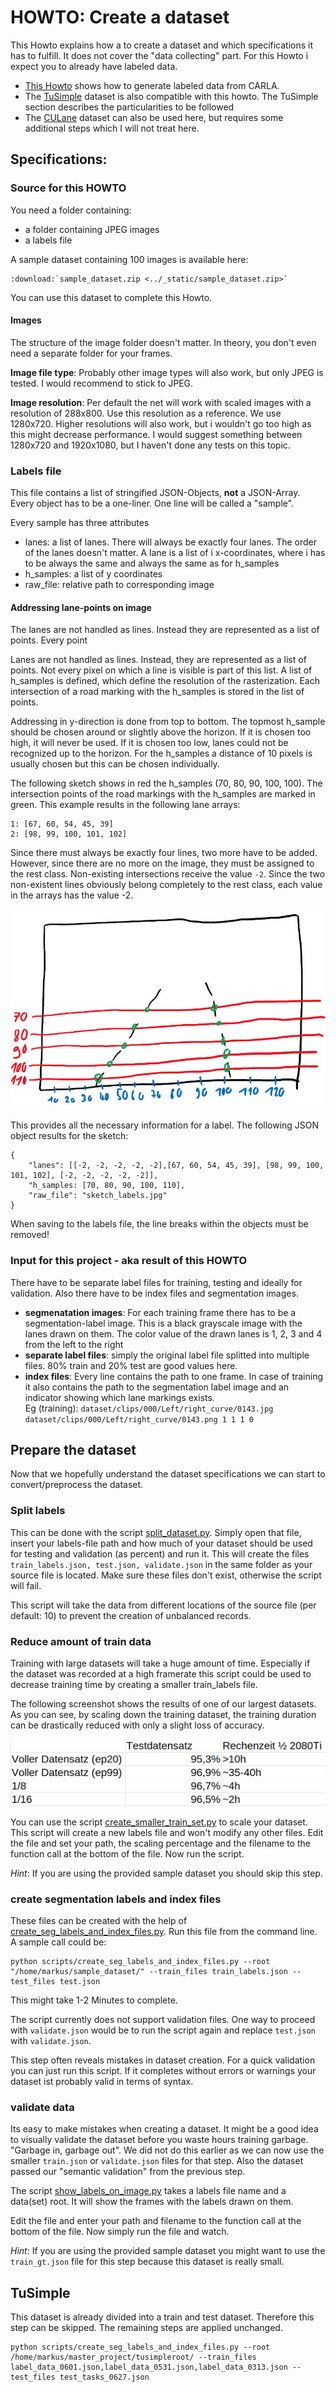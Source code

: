 # HOWTO: Create a dataset
This Howto explains how a to create a dataset and which specifications it has to fulfill. It does not cover the "data collecting" part. For this Howto i expect you to already have labeled data.

- [This Howto](<carla_ds:howto/generate_dataset_from_carla>) shows how to generate labeled data from CARLA.
- The [TuSimple](https://github.com/TuSimple/tusimple-benchmark/issues/3) dataset is also compatible with this howto. The TuSimple section describes the particularities to be followed
- The [CULane](https://xingangpan.github.io/projects/CULane.html) dataset can also be used here, but requires some additional steps which I will not treat here.

## Specifications:
### Source for this HOWTO
You need a folder containing:
- a folder containing JPEG images
- a labels file

A sample dataset containing 100 images is available here:
```{eval-rst}
:download:`sample_dataset.zip <../_static/sample_dataset.zip>`
```
You can use this dataset to complete this Howto.


#### Images
The structure of the image folder doesn't matter. In theory, you don't even need a separate folder for your frames.

**Image file type**: Probably other image types will also work, but only JPEG is tested. I would recommend to stick to JPEG.

**Image resolution**: Per default the net will work with scaled images with a resolution of 288x800. Use this resolution as a reference. We use 1280x720. Higher resolutions will also work, but i wouldn't go too high as this might decrease performance. I would suggest something between 1280x720 and 1920x1080, but I haven't done any tests on this topic.

### Labels file
This file contains a list of stringified JSON-Objects, **not** a JSON-Array. Every object has to be a one-liner. One line will be called a "sample".

Every sample has three attributes
- lanes: a list of lanes. There will always be exactly four lanes. The order of the lanes doesn't matter. A lane is a list of i x-coordinates, where i has to be always the same and always the same as for h_samples
- h_samples: a list of y coordinates
- raw_file: relative path to corresponding image

#### Addressing lane-points on image
The lanes are not handled as lines. Instead they are represented as a list of points. Every point 


Lanes are not handled as lines. Instead, they are represented as a list of points. Not every pixel on which a line is visible is part of this list. A list of h_samples is defined, which define the resolution of the rasterization. Each intersection of a road marking with the h_samples is stored in the list of points.

Addressing in y-direction is done from top to bottom. The topmost h_sample should be chosen around or slightly above the horizon. If it is chosen too high, it will never be used. If it is chosen too low, lanes could not be recognized up to the horizon. For the h_samples a distance of 10 pixels is usually chosen but this can be chosen individually.

The following sketch shows in red the h_samples (70, 80, 90, 100, 100). The intersection points of the road markings with the h_samples are marked in green. This example results in the following lane arrays:

```
1: [67, 60, 54, 45, 39]
2: [98, 99, 100, 101, 102]
```

Since there must always be exactly four lines, two more have to be added. However, since there are no more on the image, they must be assigned to the rest class. Non-existing intersections receive the value `-2`. Since the two non-existent lines obviously belong completely to the rest class, each value in the arrays has the value -2.

![sketch labels](../_static/sketch_labels.jpg)

This provides all the necessary information for a label. The following JSON object results for the sketch:
```
{
    "lanes": [[-2, -2, -2, -2, -2],[67, 60, 54, 45, 39], [98, 99, 100, 101, 102], [-2, -2, -2, -2, -2]],
    "h_samples: [70, 80, 90, 100, 110],
    "raw_file": "sketch_labels.jpg"
}
```
When saving to the labels file, the line breaks within the objects must be removed!


### Input for this project - aka result of this HOWTO
There have to be separate label files for training, testing and ideally for validation. Also there have to be index files and segmentation images.

- **segmenatation images**: For each training frame there has to be a segmentation-label image. This is a black grayscale image with the lanes drawn on them. The color value of the drawn lanes is 1, 2, 3 and 4 from the left to the right
- **separate label files**: simply the original label file splitted into multiple files. 80% train and 20% test are good values here.
- **index files**: Every line contains the path to one frame. In case of training it also contains the path to the segmentation label image and an indicator showing which lane markings exists.  
Eg (training): `dataset/clips/000/Left/right_curve/0143.jpg dataset/clips/000/Left/right_curve/0143.png 1 1 1 0`

## Prepare the dataset
Now that we hopefully understand the dataset specifications we can start to convert/preprocess the dataset.


### Split labels
This can be done with the script [split_dataset.py](../scripts). Simply open that file, insert your labels-file path and how much of your dataset should be used for testing and validation (as percent) and run it. This will create the files `train_labels.json, test.json, validate.json` in the same folder as your source file is located. Make sure these files don't exist, otherwise the script will fail.

This script will take the data from different locations of the source file (per default: 10) to prevent the creation of unbalanced records.

### Reduce amount of train data
Training with large datasets will take a huge amount of time. Especially if the dataset was recorded at a high framerate this script could be used to decrease training time by creating a smaller train_labels file.

The following screenshot shows the results of one of our largest datasets. As you can see, by scaling down the training dataset, the training duration can be drastically reduced with only a slight loss of accuracy. 

![sketch labels](../_static/training_speed_scaled_train_set.png)

You can use the script [create_smaller_train_set.py](../scripts) to scale your dataset. This script will create a new labels file and won't modify any other files.
Edit the file and set your path, the scaling percentage and the filename to the function call at the bottom of the file. Now run the script.

*Hint*: If you are using the provided sample dataset you should skip this step.


### create segmentation labels and index files
These files can be created with the help of [create_seg_labels_and_index_files.py](../scripts). Run this file from the command line. A sample call could be:

```
python scripts/create_seg_labels_and_index_files.py --root "/home/markus/sample_dataset/" --train_files train_labels.json --test_files test.json
```

This might take 1-2 Minutes to complete.

The script currently does not support validation files. One way to proceed with `validate.json` would be to run the script again and replace `test.json` with `validate.json`.

This step often reveals mistakes in dataset creation. For a quick validation you can just run this script. If it completes without errors or warnings your dataset ist probably valid in terms of syntax. 

### validate data
Its easy to make mistakes when creating a dataset. It might be a good idea to visually validate the dataset before you waste hours training garbage. "Garbage in, garbage out". We did not do this earlier as we can now use the smaller `train.json` or `validate.json` files for that step. Also the dataset passed our "semantic validation" from the previous step.

The script [show_labels_on_image.py](../scripts) takes a labels file name and a data(set) root. It will show the frames with the labels drawn on them.

Edit the file and enter your path and filename to the function call at the bottom of the file. Now simply run the file and watch.

*Hint*: If you are using the provided sample dataset you might want to use the `train_gt.json` file for this step because this dataset is really small.


## TuSimple
This dataset is already divided into a train and test dataset. Therefore this step can be skipped. The remaining steps are applied unchanged.
``` shell
python scripts/create_seg_labels_and_index_files.py --root /home/markus/master_project/tusimpleroot/ --train_files label_data_0601.json,label_data_0531.json,label_data_0313.json --test_files test_tasks_0627.json
```
